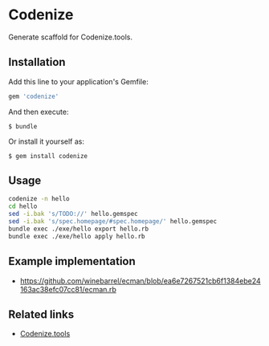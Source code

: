 # Codenize

Generate scaffold for Codenize.tools.

## Installation

Add this line to your application's Gemfile:

```ruby
gem 'codenize'
```

And then execute:

    $ bundle

Or install it yourself as:

    $ gem install codenize

## Usage

```sh
codenize -n hello
cd hello
sed -i.bak 's/TODO://' hello.gemspec
sed -i.bak 's/spec.homepage/#spec.homepage/' hello.gemspec
bundle exec ./exe/hello export hello.rb
bundle exec ./exe/hello apply hello.rb
```

## Example implementation

- https://github.com/winebarrel/ecman/blob/ea6e7267521cb6f1384ebe24163ac38efc07cc81/ecman.rb


## Related links

- [Codenize.tools](https://codenize.tools/)

